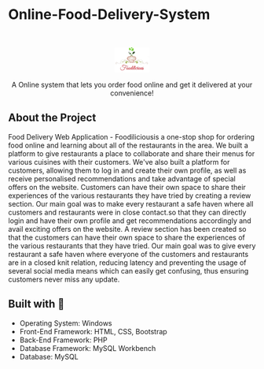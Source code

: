 # Online-Food-Delivery-System
<br />
<p align="center">
  <img src="images/logo_new-removebg-preview.png" alt="Logo" height=50 width=auto>
  
  <p align="center">
    A Online system that lets you order food online and get it delivered at your convenience!
    <br />
  
  </p>
</p>

## About the Project
Food Delivery Web Application - Foodiliciousis a one-stop shop for ordering food online and learning about all of the restaurants in the area. We built a platform to give restaurants a place to collaborate and share their menus for various cuisines with their customers. We've also built a platform for customers, allowing them to log in and create their own profile, as well as receive personalised recommendations and take advantage of special offers on the website. Customers can have their own space to share their experiences of the various restaurants they have tried by creating a review section. Our main goal was to make every restaurant a safe haven where all customers and restaurants were in close contact.so that they can directly login and have their own profile and get recommendations accordingly and avail exciting offers on the website. A review section has been created so that the customers can have their own space to share the experiences of the various restaurants that they have tried. Our main goal was to give every restaurant a safe haven where everyone of the customers and restaurants are in a closed knit relation, reducing latency and preventing the usage of several social media means which can easily get confusing, thus ensuring customers never miss any update.


## Built with 🔨

* Operating System: Windows
* Front-End Framework: HTML, CSS, Bootstrap
* Back-End Framework: PHP
* Database Framework: MySQL Workbench
* Database: MySQL





